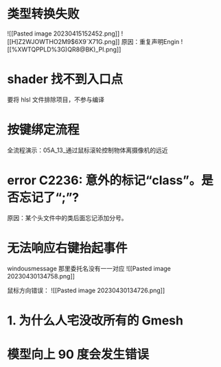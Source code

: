 
# 类型转换失败 
![[Pasted image 20230415152452.png]]
![[H]Z2WJOWTHO2M9$6X9`X71G.png]]
原因：重复声明Engin
![[%XWTQPPLD%3G)QR8@BK)_PI.png]]


# shader 找不到入口点
要将 hlsl 文件排除项目，不参与编译

# 按键绑定流程
全流程演示：05A_13_通过鼠标滚轮控制物体离摄像机的远近


# error C2236: 意外的标记“class”。是否忘记了“;”?
原因：某个头文件中的类后面忘记添加分号。



# 无法响应右键抬起事件
windousmessage 那里委托名没有一一对应
![[Pasted image 20230430134758.png]]

鼠标方向错误：
![[Pasted image 20230430134726.png]]


# 1. 为什么人宅没改所有的 Gmesh






# 模型向上 90 度会发生错误